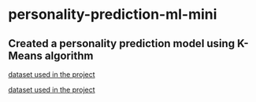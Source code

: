 # personality-prediction-ml-mini

## Created a personality prediction model using K-Means algorithm

[dataset used in the project](https://www.kaggle.com/tunguz/big-five-personality-test)

<a href="https://www.kaggle.com/tunguz/big-five-personality-test" target="_blank">dataset used in the project</a>

